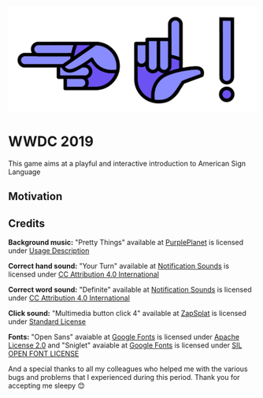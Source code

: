 <img src="https://raw.githubusercontent.com/luccafgf/wwdc-2019/master/WWDC2019.playground/Resources/Images/hi.png" width="550" title="Hi!">

# WWDC 2019
This game aims at a playful and interactive introduction to American Sign Language

## Motivation


## Credits

__Background music:__ "Pretty Things" available at [PurplePlanet](https://www.purple-planet.com/pretty-things) is licensed under [Usage Description](https://www.purple-planet.com/using-our-free-music)
 
__Correct hand sound:__ "Your Turn" available at [Notification Sounds](https://notificationsounds.com/message-tones/your-turn-491) is licensed under [CC Attribution 4.0 International](https://creativecommons.org/licenses/by/4.0/legalcode)
 
 
__Correct word sound:__ "Definite" available at [Notification Sounds](https://notificationsounds.com/notification-sounds/definite-555) is licensed under [CC Attribution 4.0 International](https://creativecommons.org/licenses/by/4.0/legalcode)
 
__Click sound:__ "Multimedia button click 4" available at [ZapSplat](https://www.zapsplat.com/music/multimedia-button-click-4/) is licensed under [Standard License](https://www.zapsplat.com/license-type/standard-license/)
 
__Fonts:__ "Open Sans" avaiable at [Google Fonts](https://fonts.google.com/specimen/Open+Sans) is licensed under [Apache License 2.0](http://www.apache.org/licenses/LICENSE-2.0) and "Sniglet" avaiable at [Google Fonts](https://fonts.google.com/specimen/Sniglet) is licensed under [SIL OPEN FONT LICENSE](https://scripts.sil.org/cms/scripts/page.php?site_id=nrsi&id=OFL_web)
 
And a special thanks to all my colleagues who helped me with the various bugs and problems that I experienced during this period. Thank you for accepting me sleepy 😊

 
